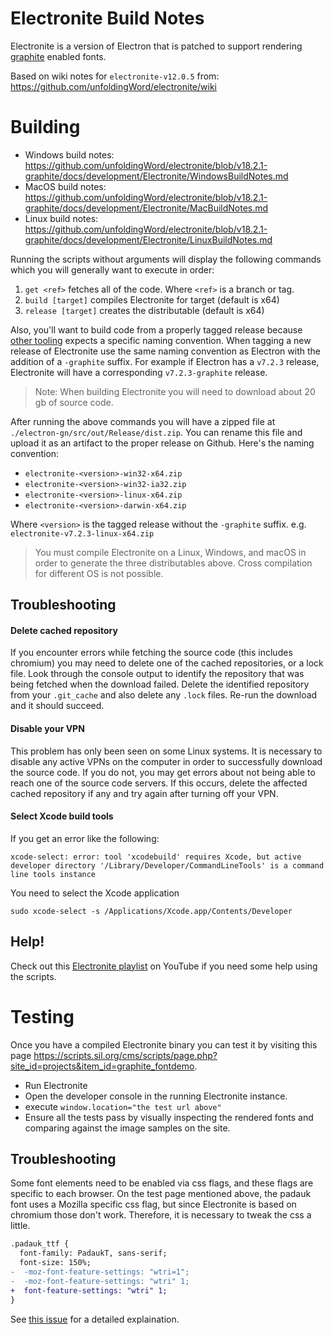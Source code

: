 # Electronite Build Notes

Electronite is a version of Electron that is patched to support rendering [graphite](https://github.com/silnrsi/graphite) enabled fonts.

Based on wiki notes for `electronite-v12.0.5` from: https://github.com/unfoldingWord/electronite/wiki

# Building

- Windows build notes: https://github.com/unfoldingWord/electronite/blob/v18.2.1-graphite/docs/development/Electronite/WindowsBuildNotes.md
- MacOS build notes: https://github.com/unfoldingWord/electronite/blob/v18.2.1-graphite/docs/development/Electronite/MacBuildNotes.md
- Linux build notes: https://github.com/unfoldingWord/electronite/blob/v18.2.1-graphite/docs/development/Electronite/LinuxBuildNotes.md

Running the scripts without arguments will display the following commands which you will generally want to execute in order:
1. `get <ref>` fetches all of the code. Where `<ref>` is a branch or tag.
2. `build [target]` compiles Electronite for target (default is x64)
3. `release [target]` creates the distributable (default is x64)

Also, you'll want to build code from a properly tagged release because [other tooling](https://github.com/topics/electronite) expects a specific naming convention.
When tagging a new release of Electronite use the same naming convention as Electron with the addition of a `-graphite` suffix. For example if Electron has a `v7.2.3` release, Electronite will have a corresponding `v7.2.3-graphite` release.

> Note: When building Electronite you will need to download about 20 gb of source code.

After running the above commands you will have a zipped file at `./electron-gn/src/out/Release/dist.zip`. You can rename this file and  upload it as an artifact to the proper release on Github. Here's the naming convention:

* `electronite-<version>-win32-x64.zip`
* `electronite-<version>-win32-ia32.zip`
* `electronite-<version>-linux-x64.zip`
* `electronite-<version>-darwin-x64.zip`

Where `<version>` is the tagged release without the `-graphite` suffix. e.g. `electronite-v7.2.3-linux-x64.zip`

> You must compile Electronite on a Linux, Windows, and macOS in order to generate the three distributables above.
>  Cross compilation for different OS is not possible.

## Troubleshooting

#### Delete cached repository
If you encounter errors while fetching the source code (this includes chromium) you may need to delete one of the cached repositories, or a lock file. Look through the console output to identify the repository that was being fetched when the download failed. Delete the identified repository from your `.git_cache` and also delete any `.lock` files. Re-run the download and it should succeed.

#### Disable your VPN
This problem has only been seen on some Linux systems.
It is necessary to disable any active VPNs on the computer in order to successfully download the source code. If you do not, you may get errors about not being able to reach one of the source code servers. If this occurs, delete the affected cached repository if any and try again after turning off your VPN.

#### Select Xcode build tools

If you get an error like the following:
```
xcode-select: error: tool 'xcodebuild' requires Xcode, but active developer directory '/Library/Developer/CommandLineTools' is a command line tools instance
```

You need to select the Xcode application
```
sudo xcode-select -s /Applications/Xcode.app/Contents/Developer
```

## Help!

Check out this [Electronite playlist](https://www.youtube.com/playlist?list=PLf7IRQ2kP73kmC8y8gLQoHs4I26LzrRrq) on YouTube if you need some help using the scripts.

# Testing

Once you have a compiled Electronite binary you can test it by visiting this page https://scripts.sil.org/cms/scripts/page.php?site_id=projects&item_id=graphite_fontdemo.

* Run Electronite
* Open the developer console in the running Electronite instance.
* execute `window.location="the test url above"`
* Ensure all the tests pass by visually inspecting the rendered fonts and comparing against the image samples on the site.

## Troubleshooting

Some font elements need to be enabled via css flags, and these flags are specific to each browser.
On the test page mentioned above, the padauk font uses a Mozilla specific css flag, but since Electronite is based on chromium those don't work. Therefore, it is necessary to tweak the css a little.


```diff
.padauk_ttf {
  font-family: PadaukT, sans-serif;     
  font-size: 150%;
-  -moz-font-feature-settings: "wtri=1";
-  -moz-font-feature-settings: "wtri" 1;
+  font-feature-settings: "wtri" 1;
}
```

See [this issue](https://github.com/unfoldingWord/translationCore/issues/6879#issuecomment-624429380) for a detailed explaination.